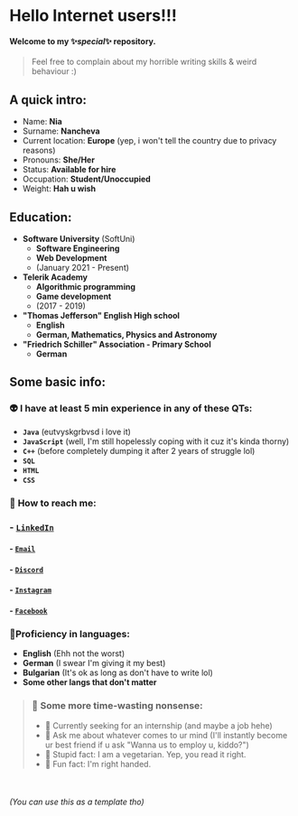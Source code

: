 # **Hello Internet users!!!**
#### Welcome to my ✨*special*✨ repository.
> Feel free to complain about my horrible writing skills & weird behaviour :)


## **A quick intro:**
- Name: **Nia**
- Surname: **Nancheva**
- Current location: **Europe** (yep, i won't tell the country due to privacy reasons)
- Pronouns: **She/Her**
- Status: **Available for hire**
- Occupation: **Student/Unoccupied**
- Weight: **Hah u wish**

## **Education:**
- **Software University** (SoftUni)
    - **Software Engineering**
    - **Web Development**
    - (January 2021 - Present) 
- **Telerik Academy**
    - **Algorithmic programming**
    - **Game development**
    - (2017 - 2019)
- **"Thomas Jefferson" English High school**
  - **English**
  - **German, Mathematics, Physics and Astronomy**
- **"Friedrich Schiller" Association - Primary School**
  - **German**

## **Some basic info:**

### 👽 **I have at least 5 min experience in any of these QTs:**
- **`Java`** (eutvyskgrbvsd i love it)
- **`JavaScript`** (well, I'm still hopelessly coping with it cuz it's kinda thorny)
- **`C++`** (before completely dumping it after 2 years of struggle lol)
- **`SQL`**
- **`HTML`**
- **`CSS`**

### 🌸 **How to reach me:**
### - [**`LinkedIn`**](https://www.linkedin.com/in/nianancheva/)
#### - [**`Email`**](mailto:niaplnan.business@gmail.com)
#### - [**`Discord`**](https://discordapp.com/users/719788587456921601)
#### - [**`Instagram`**](https://instagram.com/nianancheva)
#### - [**`Facebook`**](https://facebook.com/niaplnan)
### 🍁**Proficiency in languages:**
- **English** (Ehh not the worst)
- **German** (I swear I'm giving it my best)
- **Bulgarian** (It's ok as long as don't have to write lol)
- **Some other langs that don't matter**
> ### 🐸 **Some more time-wasting nonsense:**
> - 🤍 Currently seeking for an internship (and maybe a job hehe)
> - 💬 Ask me about whatever comes to ur mind (I'll instantly become ur best friend if u ask "Wanna us to employ u, kiddo?")
> - 🍭 Stupid fact: I am a vegetarian. Yep, you read it right.
> - 🐋 Fun fact: I'm right handed.

<br>

###### (You can use this as a template tho)
